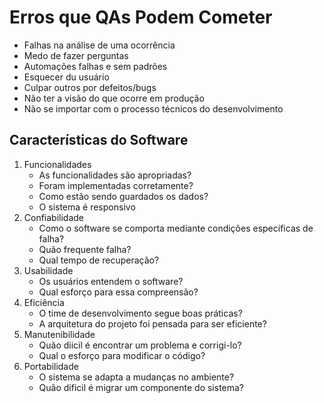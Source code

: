 # Erros que QAs Podem Cometer

* Falhas na análise de uma ocorrência
* Medo de fazer perguntas
* Automações falhas e sem padrões
* Esquecer du usuário
* Culpar outros por defeitos/bugs
* Não ter a visão do que ocorre em produção
* Não se importar com o processo técnicos do desenvolvimento

## Características do Software

1. Funcionalidades
    * As funcionalidades são apropriadas?
    * Foram implementadas corretamente?
    * Como estão sendo guardados os dados?
    * O sistema é responsivo
2. Confiabilidade
    * Como o software se comporta mediante condições especificas de falha?
    * Quão frequente falha?
    * Qual tempo de recuperação?
3. Usabilidade
    * Os usuários entendem o software?
    * Qual esforço para essa compreensão?
4. Eficiência
    * O time de desenvolvimento segue boas práticas?
    * A arquitetura do projeto foi pensada para ser eficiente?
5. Manutenibilidade
    * Quão diicil é encontrar um problema e corrigi-lo?
    * Qual o esforço para modificar o código?
6. Portabilidade
    * O sistema se adapta a mudanças no ambiente?
    * Quão dificil é migrar um componente do sistema?